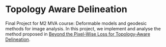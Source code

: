 # Topology Aware Delineation

Final Project for M2 MVA course: Deformable models and geodesic methods for image analysis. In this project, we implement and analyse the method proposed in [Beyond the Pixel-Wise Loss for Topology-Aware Delineation](http://openaccess.thecvf.com/content_cvpr_2018/papers/Mosinska_Beyond_the_Pixel-Wise_CVPR_2018_paper.pdf).

